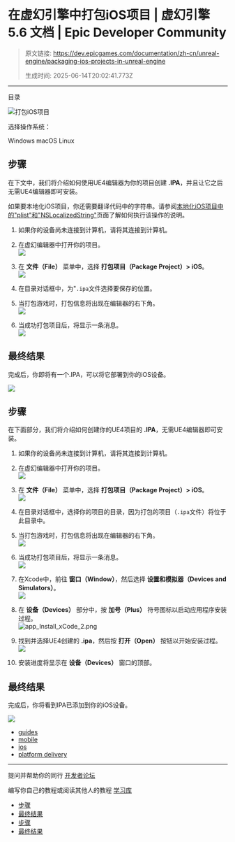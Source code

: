 # 在虚幻引擎中打包iOS项目 | 虚幻引擎 5.6 文档 | Epic Developer Community

> 原文链接: https://dev.epicgames.com/documentation/zh-cn/unreal-engine/packaging-ios-projects-in-unreal-engine
> 
> 生成时间: 2025-06-14T20:02:41.773Z

---

目录

![打包iOS项目](https://dev.epicgames.com/community/api/documentation/image/f69909f9-2bde-4bd2-9c58-d7dd80156e24?resizing_type=fill&width=1920&height=335)

选择操作系统：

Windows macOS Linux

## 步骤

在下文中，我们将介绍如何使用UE4编辑器为你的项目创建 **.IPA**，并且让它之后无需UE4编辑器即可安装。

如果要本地化iOS项目，你还需要翻译代码中的字符串。请参阅[本地化iOS项目中的"plist"和"NSLocalizedString"](/documentation/zh-cn/unreal-engine/localizing-plist-and-nslocalizedstring-in-an-ios-project-in-unreal-engine)页面了解如何执行该操作的说明。

1.  如果你的设备尚未连接到计算机，请将其连接到计算机。
    
2.  在虚幻编辑器中打开你的项目。  
    ![](https://d1iv7db44yhgxn.cloudfront.net/documentation/images/36e7ab6b-4545-47d9-9dd8-d4642bb5298b/open_project.png)
    
3.  在 **文件（File）** 菜单中，选择 **打包项目（Package Project）> iOS**。  
    ![](https://d1iv7db44yhgxn.cloudfront.net/documentation/images/3cc39e13-e471-4c73-a320-780b2fb5ca7f/package_menu.png)
    
4.  在目录对话框中，为"`.ipa`文件选择要保存的位置。
    
5.  当打包游戏时，打包信息将出现在编辑器的右下角。  
    ![](https://d1iv7db44yhgxn.cloudfront.net/documentation/images/93d3e516-ab59-4557-abb8-b3f6ae600d61/project_package.png)
    
6.  当成功打包项目后，将显示一条消息。  
    ![](https://d1iv7db44yhgxn.cloudfront.net/documentation/images/33485d01-370c-4e1b-82a3-a0817383b109/package_complete.png)
    

## 最终结果

完成后，你即将有一个.IPA，可以将它部署到你的iOS设备。

![](https://d1iv7db44yhgxn.cloudfront.net/documentation/images/fedbd7f9-b60f-4f9b-81ce-ac9e7bae0f89/app_install_xcode_6.png)

## 步骤

在下面部分，我们将介绍如何创建你的UE4项目的 **.IPA**，无需UE4编辑器即可安装。

1.  如果你的设备尚未连接到计算机，请将其连接到计算机。
    
2.  在虚幻编辑器中打开你的项目。  
    ![](https://d1iv7db44yhgxn.cloudfront.net/documentation/images/f21011a0-2a32-4d11-8ea7-4423a3b4b860/open_project.png)
    
3.  在 **文件（File）** 菜单中，选择 **打包项目（Package Project）> iOS**。  
    ![](https://d1iv7db44yhgxn.cloudfront.net/documentation/images/09123d5e-4d26-425d-b104-c7c4601d8f8e/package_menu.png)
    
4.  在目录对话框中，选择你的项目的目录，因为打包的项目（`.ipa`文件）将位于此目录中。
    
5.  当打包游戏时，打包信息将出现在编辑器的右下角。  
    ![](https://d1iv7db44yhgxn.cloudfront.net/documentation/images/de851a24-fc49-4152-b83b-00995df69411/project_package.png)
    
6.  当成功打包项目后，将显示一条消息。  
    ![](https://d1iv7db44yhgxn.cloudfront.net/documentation/images/ab40930f-f895-4bf3-a8f5-9670969d58d3/package_complete.png)
    
7.  在Xcode中，前往 **窗口（Window）**，然后选择 **设置和模拟器（Devices and Simulators）**。  
    ![](https://d1iv7db44yhgxn.cloudfront.net/documentation/images/d6937c6b-4c73-45e7-8c71-ea3d3341df78/app_install_xcode_1.png)
    
8.  在 **设备（Devices）** 部分中，按 **加号（Plus）** 符号图标以启动应用程序安装过程。  
    ![](https://d1iv7db44yhgxn.cloudfront.net/documentation/images/09c6d68c-59c3-453b-a1f9-76ad52da507f/app_install_xcode_2.png "app_Install_xCode_2.png")
    
9.  找到并选择UE4创建的 **.ipa**，然后按 **打开（Open）** 按钮以开始安装过程。  
    ![](https://d1iv7db44yhgxn.cloudfront.net/documentation/images/a371319e-2973-4ca8-b880-622cb8a02aba/app_install_xcode_3.png)
    
10.  安装进度将显示在 **设备（Devices）** 窗口的顶部。
    

## 最终结果

完成后，你将看到IPA已添加到你的iOS设备。

![](https://d1iv7db44yhgxn.cloudfront.net/documentation/images/91de2268-23df-43b5-8382-e2f8cd125752/app_install_xcode_5.png)

-   [guides](https://dev.epicgames.com/community/search?query=guides)
-   [mobile](https://dev.epicgames.com/community/search?query=mobile)
-   [ios](https://dev.epicgames.com/community/search?query=ios)
-   [platform delivery](https://dev.epicgames.com/community/search?query=platform%20delivery)

* * *

提问并帮助你的同行 [开发者论坛](https://forums.unrealengine.com/categories?tag=unreal-engine)

编写你自己的教程或阅读其他人的教程 [学习库](https://dev.epicgames.com/community/unreal-engine/learning)

-   [步骤](/documentation/zh-cn/unreal-engine/packaging-ios-projects-in-unreal-engine#%E6%AD%A5%E9%AA%A4)
-   [最终结果](/documentation/zh-cn/unreal-engine/packaging-ios-projects-in-unreal-engine#%E6%9C%80%E7%BB%88%E7%BB%93%E6%9E%9C)
-   [步骤](/documentation/zh-cn/unreal-engine/packaging-ios-projects-in-unreal-engine#%E6%AD%A5%E9%AA%A4-2)
-   [最终结果](/documentation/zh-cn/unreal-engine/packaging-ios-projects-in-unreal-engine#%E6%9C%80%E7%BB%88%E7%BB%93%E6%9E%9C-2)